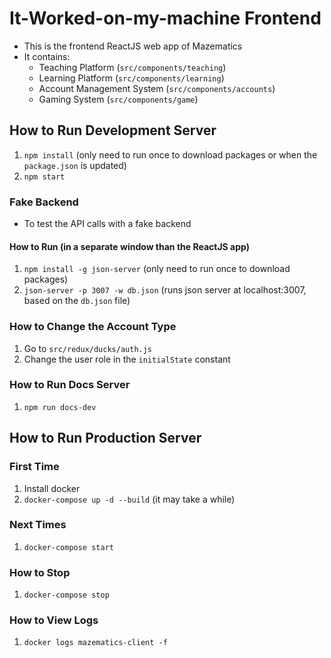 # It-Worked-on-my-machine Frontend
- This is the frontend ReactJS web app of Mazematics
- It contains:
    - Teaching Platform (`src/components/teaching`)
    - Learning Platform (`src/components/learning`)
    - Account Management System (`src/components/accounts`)
    - Gaming System (`src/components/game`)

## How to Run Development Server
1. `npm install` (only need to run once to download packages or when the `package.json` is updated)
2. `npm start`

### Fake Backend
- To test the API calls with a fake backend

#### How to Run (in a separate window than the ReactJS app)
1. `npm install -g json-server` (only need to run once to download packages)
2. `json-server -p 3007 -w db.json` (runs json server at localhost:3007, based on the `db.json` file)

### How to Change the Account Type
1. Go to `src/redux/ducks/auth.js`
2. Change the user role in the `initialState` constant

### How to Run Docs Server
1. `npm run docs-dev`

## How to Run Production Server
### First Time
1. Install docker
2. `docker-compose up -d --build` (it may take a while)

### Next Times
1. `docker-compose start`

### How to Stop
1. `docker-compose stop`

### How to View Logs
1. `docker logs mazematics-client -f`